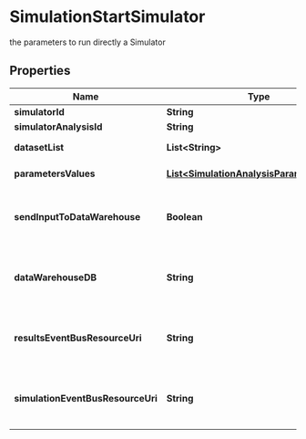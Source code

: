 

# SimulationStartSimulator

the parameters to run directly a Simulator

## Properties

Name | Type | Description | Notes
------------ | ------------- | ------------- | -------------
**simulatorId** | **String** | the Simulator Id |  [optional]
**simulatorAnalysisId** | **String** | the Simulator Analysis id |  [optional]
**datasetList** | **List&lt;String&gt;** | the list of Dataset Id associated to this Analysis |  [optional]
**parametersValues** | [**List&lt;SimulationAnalysisParameterValue&gt;**](SimulationAnalysisParameterValue.md) | the list of Simulator Analysis parameters values |  [optional]
**sendInputToDataWarehouse** | **Boolean** | whether or not the Dataset values and the input parameters values are send to the DataWarehouse prior to Simulation Run |  [optional]
**dataWarehouseDB** | **String** | the DataWarehouse database name to send data if sendInputToDataWarehouse is set |  [optional]
**resultsEventBusResourceUri** | **String** | the event bus which receive Workspace Simulation results messages. Message won&#39;t be send if this is not set |  [optional]
**simulationEventBusResourceUri** | **String** | the event bus which receive Workspace Simulation events messages. Message won&#39;t be send if this is not set |  [optional]



